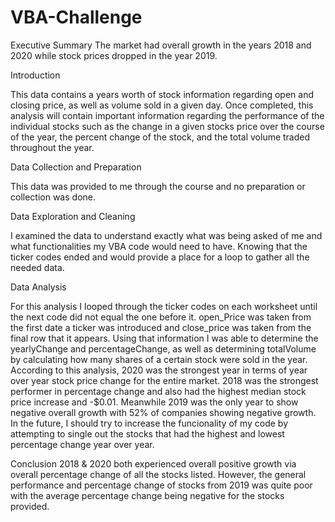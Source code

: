 # VBA-Challenge
Executive Summary
The market had overall growth in the years 2018 and 2020 while stock prices dropped in the year 2019. 

Introduction

This data contains a years worth of stock information regarding open and closing price, as well as volume sold in a given day. Once completed, this analysis will contain important information regarding the performance of the individual stocks such as the change in a given stocks price over the course of the year, the percent change of the stock, and the total volume traded throughout the year. 


Data Collection and Preparation


This data was provided to me through the course and no preparation or collection was done. 


Data Exploration and Cleaning

I examined the data to understand exactly what was being asked of me and what functionalities my VBA code would need to have. Knowing that the ticker codes ended and would provide a place for a loop to gather all the needed data.  


Data Analysis


For this analysis I looped through the ticker codes on each worksheet until the next code did not equal the one before it. open_Price was taken from the first date a ticker was introduced and close_price was taken from the final row that it appears. Using that information I was able to determine the yearlyChange and percentageChange, as well as determining totalVolume by calculating how many shares of a certain stock were sold in the year.  
According to this analysis, 2020 was the strongest year in terms of year over year stock price change for the entire market. 2018 was the strongest performer in percentage change and also had the highest median stock price increase and -$0.01. Meanwhile 2019 was the only year to show negative overall growth with 52% of companies showing negative growth. 
In the future, I should try to increase the funcionality of my code by attempting to single out the stocks that had the highest and lowest percentage change year over year.


Conclusion
2018 & 2020 both experienced overall positive growth via overall percentage change of all the stocks listed. However, the general performance and percentage change of
stocks from 2019 was quite poor with the average percentage change being negative for the stocks provided. 



